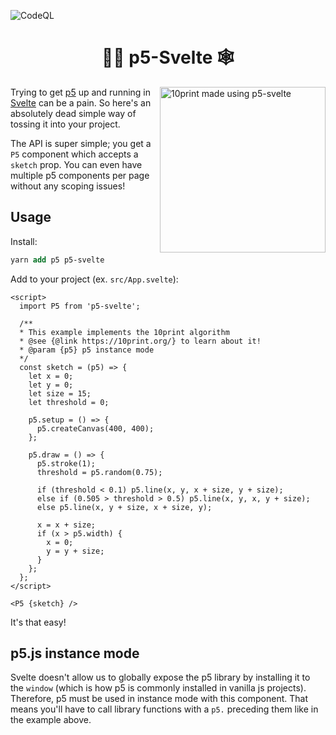 ![CodeQL](https://github.com/tonyketcham/p5-svelte/workflows/CodeQL/badge.svg)
<h1 align="center">🧙‍♂️ p5-Svelte 🕸</h1>
<div>
<p>
  <img align="right" src="https://res.cloudinary.com/practicaldev/image/fetch/s--5L4QI4B_--/c_limit%2Cf_auto%2Cfl_progressive%2Cq_66%2Cw_880/https://dev-to-uploads.s3.amazonaws.com/i/ozuet5qpew6t9rup6o4p.gif" alt="10print made using p5-svelte" width="265" height="265" />


Trying to get <a href="https://p5js.org/">p5</a> up and running in [Svelte](https://svelte.dev/) can be a pain. So here's an absolutely dead simple way of tossing it into your project.

The API is super simple; you get a <code>P5</code> component which accepts a <code>sketch</code> prop. You can even have multiple p5 components per page without any scoping issues!
</p>
</div>


## Usage
Install:
```ps 
yarn add p5 p5-svelte
```
Add to your project (ex. `src/App.svelte`):
```svelte
<script>
  import P5 from 'p5-svelte';

  /**
  * This example implements the 10print algorithm
  * @see {@link https://10print.org/} to learn about it!
  * @param {p5} p5 instance mode
  */
  const sketch = (p5) => {
    let x = 0;
    let y = 0;
    let size = 15;
    let threshold = 0;

    p5.setup = () => {
      p5.createCanvas(400, 400);
    };

    p5.draw = () => {
      p5.stroke(1);
      threshold = p5.random(0.75);

      if (threshold < 0.1) p5.line(x, y, x + size, y + size);
      else if (0.505 > threshold > 0.5) p5.line(x, y, x, y + size);
      else p5.line(x, y + size, x + size, y);

      x = x + size;
      if (x > p5.width) {
        x = 0;
        y = y + size;
      }
    };
  };
</script>

<P5 {sketch} />

```

It's that easy!

## p5.js instance mode
Svelte doesn't allow us to globally expose the p5 library by installing it to the `window` (which is how p5 is commonly installed in vanilla js projects). Therefore, p5 must be used in instance mode with this component. That means you'll have to call library functions with a `p5.` preceding them like in the example above.
